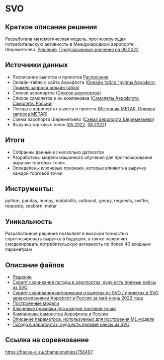 # SVO

## Краткое описание решения 
Разработана математическая модель, прогнозирующая потребительскую активность в Международном аэропорте Шереметьево. 
[Решение](/SVO%20final%20solution.ipynb), [Предсказанные значения на 06.2022](/svo_submission.csv)

## Источники данных

- Расписание вылетов и прилетов [Расписание](/svo_hack_data/Расписание%20рейсов%2005-06.2022.xlsx)
- Онлайн-табло с сайта Аэрофлота ([Онлайн табло группы Аэрофлот], [Пример запроса онлайн табло])
- Список аэропортов ([Список аэропортов])
- Список самолетов и их компановка ([Самолеты Аэрофлота], [Самолеты России])
- Погода в аэропортах вылета и прилета ([Источник METAR], [Пример запроса METAR])
- Схема аэропорта Шереметьево ([Схема аэропорта Шереметьево])
- Выручка торговых точек ([05.2022](/svo_hack_data/05.2022_Выручка.xlsx), [06.2022](/svo_hack_data/06.2022_Выручка.xlsx))


## Итоги

- Собранны данные из несколько датасетов
- Разработаны модели машинного обучения для прогнозирования выручки торговых точек.
- Определены ключевые признаки, которые влияют на выручку каждой торговой точки


## Инструменты:
python, pandas, numpy, matplotlib, catboost, geopy, requests, swifter, requests, seaborn, metar


## Уникальность 
Разработанное решение позволяет в высокой точностью спрогнозировать выручку в будущем, а также позволяет смоделировать потребительскую активность по более 40 входным параметрам

## Описание файлов 
- [Решение](/SVO%20final%20solution.ipynb)
- [Скрипт скачивания погоды в аэропортах, куда есть прямые рейсы из SVO](/svo_weather.ipynb)
- [Скрипт скачивания информации о вылетах из SVO / прилетах в SVO авиакомпаниями Аэрофлот и Россия за май-июнь 2022 года](/svo_weather.ipynb)
- [Построенные модели](/svo_hack_model)
- [Ключевые признаки для каждой торговой точки](/svo_hack_images)
- [Компановка самолетов Аэрофлота и России](/svo_hack_data/aircraft_seats.csv)
- [Описание параметров, используемых для построения ML модели](/svo_hack_data/Описание%20параметров.xlsx)
- [Погода в аэропортах, куда есть прямые рейсы из SVO](/svo_hack_data/svo_weather.csv)

[Самолеты Аэрофлота]: https://www.aeroflot.ru/ru-ru/about/plane_park
[Самолеты России]: https://www.rossiya-airlines.com/about/about_us/fleet/vozdushnye_suda/
[Источник METAR]: https://mesonet.agron.iastate.edu/request/download.phtml?network=RU__ASOS
[Пример запроса METAR]: https://mesonet.agron.iastate.edu/cgi-bin/request/asos.py?station=UUEE&data=all&year1=2022&month1=4&day1=29&year2=2022&month2=7&day2=2&tz=Etc%2FUTC&format=onlycomma&latlon=no&elev=no&missing=empty&trace=0.0001&direct=no&report_type=3
[Схема аэропорта Шереметьево]: https://www.svo.aero/ru/map?terminal=b&floors=3&zone=all&parentId=338&type=map_menu
[Список аэропортов]: https://www.flightradar24.com/_json/airports.php
[Онлайн табло группы Аэрофлот]: https://flights.aeroflot.ru/ru-ru/onlineboard/arrival/SVO/19112022-0000-2400
[Пример запроса онлайн табло]: https://flights.aeroflot.ru/api/flights/v1.1/ru/board?type=onlineboard&arrival=SVO&dateFrom=2022-05-11T00:00:00&dateTo=2022-05-11T00:00:00&timeFrom=00:00:00&timeTo=23:59:59&returnTo=23:59:59

## Ссылка на соревнование
https://hacks-ai.ru/championships/758467